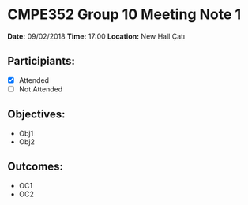 # CMPE352 Group 10 Meeting Note 1
**Date:** 09/02/2018
**Time:** 17:00
**Location:** New Hall Çatı

## Participiants:
- [x] Attended
- [ ] Not Attended

## Objectives: 
* Obj1
* Obj2

## Outcomes:
* OC1
* OC2